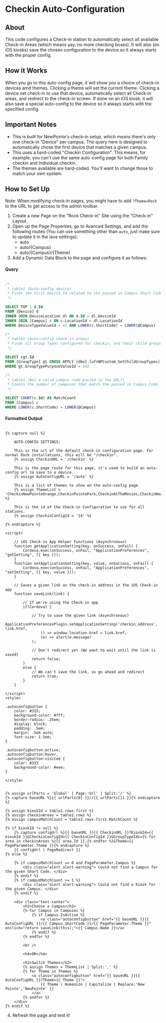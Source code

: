 Checkin Auto-Configuration
==========================

About
-----
This code configures a Check-in station to automatically select all available Check-in Areas (which means yay, no more checking boxes). It will also (on iOS kiosks) save the chosen configuration to the device so it always starts with the proper config.

How it Works
------------
When you go to this auto-config page, it will show you a choice of check-in devices amd themes. Clicking a theme will set the  current theme. Clicking a device set check-in to use that device, automatically select all Check-in areas, and redirect to the check-in screen. If done on an iOS kiosk, it will also save a special auto-config to the device so it always starts with the specified config.

Important Notes
---------------
 - This is built for NewPointe's check-in setup, which means there's only one check-in "Device" per campus. The query here is designed to automatically chose the first device that matches a given campus. 
 - This uses a hard-coded "Checkin Configuration". This means, for example, you can't use the same auto-config page for both Family checkin and Individual checkin.
 - The themes available are hard-coded. You'll want to change those to match your own system.

How to Set Up
-------------
Note: When modifying check-in pages, you might have to add `?Theme=Rock` to the URL to get access to the admin toolbar.

1. Create a new Page on the "Rock Check-in" Site using the "Check-in" Layout.
2. Open up the Page Properties, go to Avanced Settings, and add the following routes (You can use something other than `auto`, just make sure to update it in the lava settings):
   - auto
   - auto/{Campus}
   - auto/{Campus}/{Theme}
3. Add a Dynamic Data Block to the page and configure it as follows:

#### Query

```sql

/*
 * table1 (Auto-config device)
 * Finds the first Device Id related to the passed in Campus Short Code
 */

SELECT TOP 1 d.Id
FROM [Device] d
INNER JOIN DeviceLocation dl ON d.Id = dl.DeviceId
INNER JOIN [Campus] c ON c.LocationId = dl.LocationId
WHERE DeviceTypeValueId = 41 AND LOWER(c.ShortCode) = LOWER(@Campus)

/*
 * table2 (Auto-config check-in areas)
 * Finds all Group Types configured for checkin, and their child groups 
 */

SELECT cgt.Id
FROM [GroupType] gt CROSS APPLY [dbo].[ufnNPCustom_GetChildGroupTypes](gt.Id) cgt
WHERE gt.GroupTypePurposeValueId = 142

/*
 * table3 (Was a valid campus code passed in the URL?)
 * Counts the number of campuses that match the passed in Campus Code
 */

SELECT COUNT(c.Id) AS MatchCount
FROM [Campus] c
WHERE LOWER(c.ShortCode) = LOWER(@Campus)

```

#### Formatted Output

```liquid

{% capture null %}

    AUTO-CONFIG SETTINGS:

    This is the url of the default check-in configuration page. For normal Rock installations, this will be "/checkin".
    {% assign CheckinURL = '/checkin' %}

    This is the page route for this page, it's used to build an auto-config url to save to a device.
    {% assign AutoConfigURL = '/auto' %}
    
    This is a list of themes to show on the auto-config page.
    {% assign ThemeList = 'CheckinNewPointeOrange,CheckinPointePark,CheckinAtTheMovies,CheckinNewPointe' %}
    
    This is the id of the Check-in Configuration to use for all stations.
    {% assign CheckinConfigId = '14' %}

{% endcapture %}

<script>

    // iOS Check-in App Helper Functions (Asynchronous)
    function getApplicationSetting(key, onSuccess, onFail) {
        Cordova.exec(onSuccess, onFail, "ApplicationPreferences", "getSetting", [{ key }]);
    }
    function setApplicationSetting(key, value, onSuccess, onFail) {
        Cordova.exec(onSuccess, onFail, "ApplicationPreferences", "setSetting", [{ key, value }]);
    }
    
    // Saves a given link as the check-in address in the iOS Check-in app
    function saveLink(link) {
    
        // If we're using the Check-in app
        if(Cordova) {
            
            // Try to save the given link (Asynchronous)
            ApplicationPreferencesPlugin.setApplicationSetting('checkin_address', link.href,
                () => window.location.href = link.href,
                (e) => alert(e.message)
            );
            
            // Don't redirect yet (We want to wait until the link is saved)
            return false;
        }
        else {
            // We can't save the link, so go ahead and redirect
            return true;
        }
    }
    
</script>
<style>

.autoconfigbutton {
    color: #333;
    background-color: #fff;
    border-radius: .25em;
    display: block;
    padding: .5em;
    margin: .5em auto;
    font-size: 1.5em;
}

.autoconfigbutton:active,
.autoconfigbutton:hover,
.autoconfigbutton:visited {
    color: #333
    background-color: #eee;
}

</style>


{% assign urlParts = 'Global' | Page:'Url' | Split:'/' %}
{% capture baseURL %}{{ urlParts[0] }}//{{ urlParts[1] }}{% endcapture %}

{% assign kioskId = table1.rows.first %}
{% assign checkinAreas = table2.rows %}
{% assign campusMatchCount = table3.rows.first.MatchCount %}

{% if kioskId != null %}
    {% capture configUrl %}{{ baseURL }}{{ CheckinURL }}?KioskId={{ kioskId }}&CheckinConfigId={{ CheckinConfigId }}&GroupTypeIds={% for area in checkinAreas %}{{ area.Id }},{% endfor %}&Theme={{ PageParameter.Theme }}{% endcapture %}
    {{ configUrl | PageRedirect }}
{% else %}

    {% if campusMatchCount == 0 and PageParameter.Campus %}
        <div class="alert alert-warning"> Could not find a Campus for the given Short Code. </div>
    {% endif %}
    {% if campusMatchCount >= 1 %}
        <div class="alert alert-warning"> Could not find a Kiosk for the given Campus. </div>
    {% endif %}
    
    <div class="text-center">
        <h2>Choose a Campus</h2>
        {% for Campus in Campuses %}
            {% if Campus.IsActive %}
                <a class="autoconfigbutton" href="{{ baseURL }}{{ AutoConfigURL }}/{{ Campus.ShortCode }}/{{ PageParameter.Theme }}" onclick="return saveLink(this);">{{ Campus.Name }}</a>
            {% endif %}
        {% endfor %}
    
        <br />
        
        <h4>OR</h4>
        
        <h2>Switch Themes</h2>
        {% assign Themes = ThemeList | Split:',' %}
        {% for Theme in Themes %}
            <a class="autoconfigbutton" href="{{ baseURL }}{{ AutoConfigURL }}?Theme={{ Theme }}">
                {{ Theme | Humanize | Capitalize | Replace:'New Pointe','NewPointe' }}
            </a>
        {% endfor %}
    </div>
{% endif %}

```

4. Refresh the page and test it!
